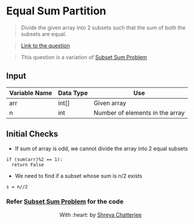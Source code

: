 # Equal Sum Partition

> Divide the given array into 2 subsets such that the sum of both the subsets are equal.

> [Link to the question](https://www.geeksforgeeks.org/subset-sum-problem-dp-25/)

> This question is a variation of [Subset Sum Problem](https://github.com/Shreya549/last-minute-dsa/blob/main/Dynamic%20Programming/Subset-Sum.md)
## Input
| Variable Name | Data Type | Use | 
|---- | ----- | ----- |
| arr | int[] | Given array |
| n | int | Number of elements in the array |

## Initial Checks

- If sum of array is odd, we cannot divide the array into 2 equal subsets
```
if (sum(arr)%2 == 1):
  return False
```

- We need to find if a subset whose sum is n/2 exists

```s = n//2```

### Refer [Subset Sum Problem](https://github.com/Shreya549/last-minute-dsa/blob/main/Dynamic%20Programming/Subset-Sum.md) for the code

<p align="center">
	With :heart: by <a href="https://github.com/Shreya549" target="_blank">Shreya Chatterjee</a>
</p>
